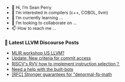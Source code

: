 - 👋 Hi, I’m Sean Perry
- 👀 I’m interested in compilers (c++, COBOL, llvm)
- 🌱 I’m currently learning ...
- 💞️ I’m looking to collaborate on ...
- 📫 How to reach me ...

<!---
s66perry/s66perry is a ✨ special ✨ repository because its `README.md` (this file) appears on your GitHub profile.
You can click the Preview link to take a look at your changes.
--->
### 📕 Latest LLVM Discourse Posts

<!-- DISCOURSE-LLVM:START -->
- [MLIR workshop US LLVM?](https://discourse.llvm.org/t/mlir-workshop-us-llvm/79819#post_5)
- [Update: New criteria for commit access](https://discourse.llvm.org/t/update-new-criteria-for-commit-access/79928#post_3)
- [RISCV&#39;s RVV how to implement instruction selection？](https://discourse.llvm.org/t/riscvs-rvv-how-to-implement-instruction-selection/79806#post_7)
- [Need a help with the built-bots](https://discourse.llvm.org/t/need-a-help-with-the-built-bots/79437#post_5)
- [[RFC] Stronger guarantees for &quot;denormal-fp-math](https://discourse.llvm.org/t/rfc-stronger-guarantees-for-denormal-fp-math/79792#post_12)
<!-- DISCOURSE-LLVM:END -->
